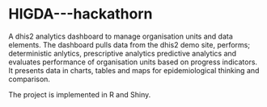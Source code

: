 # HIGDA---hackathorn
A dhis2 analytics dashboard to manage organisation units and data elements.
The dashboard pulls data from the dhis2 demo site,
performs; deterministic anlytics,
          prescriptive analytics 
          predictive analytics
and evaluates performance of organisation units based on progress indicators. 
It presents data in charts, tables and maps for epidemiological thinking and comparison.

The project is implemented in R and Shiny. 
